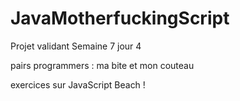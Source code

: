 # JavaMotherfuckingScript

Projet validant Semaine 7 jour 4

pairs programmers : ma bite et mon couteau

exercices sur JavaScript Beach ! 
